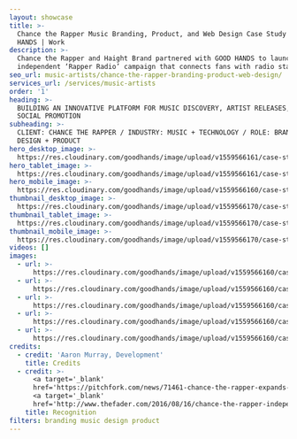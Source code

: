 ```yaml
---
layout: showcase
title: >-
  Chance the Rapper Music Branding, Product, and Web Design Case Study | GOOD
  HANDS | Work
description: >-
  Chance the Rapper and Haight Brand partnered with GOOD HANDS to launch
  independent ‘Rapper Radio’ campaign that connects fans with radio stations.
seo_url: music-artists/chance-the-rapper-branding-product-web-design/
services_url: /services/music-artists
order: '1'
heading: >-
  BUILDING AN INNOVATIVE PLATFORM FOR MUSIC DISCOVERY, ARTIST RELEASES, AND
  SOCIAL PROMOTION
subheading: >-
  CLIENT: CHANCE THE RAPPER / INDUSTRY: MUSIC + TECHNOLOGY / ROLE: BRANDING +
  DESIGN + PRODUCT
hero_desktop_image: >-
  https://res.cloudinary.com/goodhands/image/upload/v1559566161/case-studies/chance-the-rapper/case-study-chance-the-rapper-1280px_qzfwui.jpg
hero_tablet_image: >-
  https://res.cloudinary.com/goodhands/image/upload/v1559566161/case-studies/chance-the-rapper/case-study-chance-the-rapper-768px_tksict.jpg
hero_mobile_image: >-
  https://res.cloudinary.com/goodhands/image/upload/v1559566160/case-studies/chance-the-rapper/case-study-chance-the-rapper-360px_kyv3ls.jpg
thumbnail_desktop_image: >-
  https://res.cloudinary.com/goodhands/image/upload/v1559566170/case-studies/chance-the-rapper/chance-the-rapper-thumbnail-1280px_tghspf.jpg
thumbnail_tablet_image: >-
  https://res.cloudinary.com/goodhands/image/upload/v1559566170/case-studies/chance-the-rapper/chance-the-rapper-thumbnail-768px_y3vzv2.jpg
thumbnail_mobile_image: >-
  https://res.cloudinary.com/goodhands/image/upload/v1559566170/case-studies/chance-the-rapper/chance-the-rapper-thumbnail-360px_qizfuy.jpg
videos: []
images:
  - url: >-
      https://res.cloudinary.com/goodhands/image/upload/v1559566160/case-studies/chance-the-rapper/case-study-chance-the-rapper-01_rvtqfi.jpg
  - url: >-
      https://res.cloudinary.com/goodhands/image/upload/v1559566160/case-studies/chance-the-rapper/case-study-chance-the-rapper-02_zxaljr.jpg
  - url: >-
      https://res.cloudinary.com/goodhands/image/upload/v1559566160/case-studies/chance-the-rapper/case-study-chance-the-rapper-03_haamye.jpg
  - url: >-
      https://res.cloudinary.com/goodhands/image/upload/v1559566160/case-studies/chance-the-rapper/case-study-chance-the-rapper-04_fu0wod.jpg
  - url: >-
      https://res.cloudinary.com/goodhands/image/upload/v1559566160/case-studies/chance-the-rapper/case-study-chance-the-rapper-05_mpfy7m.jpg
credits:
  - credit: 'Aaron Murray, Development'
    title: Credits
  - credit: >-
      <a target='_blank'
      href='https://pitchfork.com/news/71461-chance-the-rapper-expands-rapper-radio-service'>Pitchfork</a>,
      <a target='_blank'
      href='http://www.thefader.com/2016/08/16/chance-the-rapper-independent-radio-wesite'>Fader</a>
    title: Recognition
filters: branding music design product
---
```


